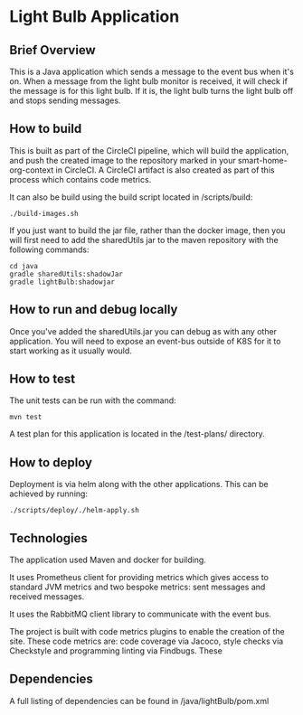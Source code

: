 # Light Bulb Application

## Brief Overview

This is a Java application which sends a message to the event bus when it's on. When a message from the light bulb monitor is 
received, it will check if the message is for this light bulb. If it is, the light bulb turns the light bulb off and stops
sending messages.

## How to build

This is built as part of the CircleCI pipeline, which will build the application, and push the created image to the repository marked in
your smart-home-org-context in CircleCI. A CircleCI artifact is also created as part of this process which contains code metrics.

It can also be build using the build script located in /scripts/build:
```
./build-images.sh
```
If you just want to build the jar file, rather than the docker image, then you will first need to add the sharedUtils jar to the 
maven repository with the following commands:
```
cd java
gradle sharedUtils:shadowJar
gradle lightBulb:shadowjar
```

## How to run and debug locally

Once you've added the sharedUtils.jar you can debug as with any other application. You will need to expose an event-bus outside of K8S for it to start working as it usually would.

## How to test

The unit tests can be run with the command:
```
mvn test
```
A test plan for this application is located in the /test-plans/ directory.

## How to deploy

Deployment is via helm along with the other applications. This can be achieved by running:
```
./scripts/deploy/./helm-apply.sh
```
## Technologies

The application used Maven and docker for building. 

It uses Prometheus client for providing metrics which gives access to 
standard JVM metrics and two bespoke metrics: sent messages and received messages.

It uses the RabbitMQ client library to communicate with the event bus.

The project is built with code metrics plugins to enable the creation of the site. These code metrics are: code coverage via Jacoco,
style checks via Checkstyle and programming linting via Findbugs. These

## Dependencies

A full listing of dependencies can be found in /java/lightBulb/pom.xml
